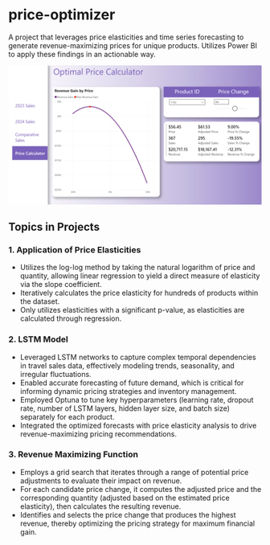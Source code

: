 # price-optimizer
A project that leverages price elasticities and time series forecasting to generate revenue-maximizing prices for unique products. Utilizes Power BI to apply these findings in an actionable way. 

![Price Calculator](PriceOptimizer/images/price_calculator.png)

## Topics in Projects
### 1. Application of Price Elasticities
- Utilizes the log-log method by taking the natural logarithm of price and quantity, allowing linear regression to yield a direct measure of elasticity via the slope coefficient.
- Iteratively calculates the price elasticity for hundreds of products within the dataset.
- Only utilizes elasticities with a significant p-value, as elasticities are calculated through regression. 
### 2. LSTM Model
- Leveraged LSTM networks to capture complex temporal dependencies in travel sales data, effectively modeling trends, seasonality, and irregular fluctuations.
- Enabled accurate forecasting of future demand, which is critical for informing dynamic pricing strategies and inventory management.
- Employed Optuna to tune key hyperparameters (learning rate, dropout rate, number of LSTM layers, hidden layer size, and batch size) separately for each product.
- Integrated the optimized forecasts with price elasticity analysis to drive revenue-maximizing pricing recommendations.
### 3. Revenue Maximizing Function
- Employs a grid search that iterates through a range of potential price adjustments to evaluate their impact on revenue.
- For each candidate price change, it computes the adjusted price and the corresponding quantity (adjusted based on the estimated price elasticity), then calculates the resulting revenue.
- Identifies and selects the price change that produces the highest revenue, thereby optimizing the pricing strategy for maximum financial gain.
